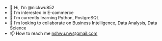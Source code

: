 - 👋 Hi, I’m @nickwu852
- 👀 I’m interested in E-commerce
- 🌱 I’m currently learning Python, PostgreSQL
- 💞️ I’m looking to collaborate on Business Intelligence, Data Analysis, Data Science
- 📫 How to reach me nshwu.nw@gmail.com

<!---
nickwu852/nickwu852 is a ✨ special ✨ repository because its `README.md` (this file) appears on your GitHub profile.
You can click the Preview link to take a look at your changes.
--->
